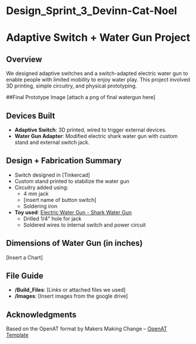 # Design_Sprint_3_Devinn-Cat-Noel


# Adaptive Switch + Water Gun Project

## Overview
We designed adaptive switches and a switch-adapted electric water gun to enable people with limited mobility to enjoy water play. This project involved 3D printing, simple circuitry, and physical prototyping.

##Final Prototype Image
[attach a png of final watergun here]

## Devices Built
- **Adaptive Switch**: 3D printed, wired to trigger external devices.
- **Water Gun Adapter**: Modified electric shark water gun with custom stand and external switch jack.

## Design + Fabrication Summary
- Switch designed in [Tinkercad]
- Custom stand printed to stabilize the water gun
- Circuitry added using:
  - 4 mm jack
  - [insert name of button switch]
  - Soldering iron
- **Toy used**: [Electric Water Gun - Shark Water Gun]([https://www.walmart.com/ip/Shark-Stream-Electric-Water-Gun/123456789](https://www.walmart.com/ip/Electric-Water-Gun-Shark-Water-Guns-for-Kids-Adults-32FT-Automatic-Squirt-Guns-High-Capacity-Water-Guns-Summer-Water-Play-Toys/15218453861?classType=REGULAR&from=/search))  
  - Drilled 1/4" hole for jack  
  - Soldered wires to internal switch and power circuit

## Dimensions of Water Gun (in inches)
[Insert a Chart]

## File Guide
- **/Build_Files**: [Links or attached files we used]
- **/Images**: [Insert images from the google drive]


## Acknowledgments
Based on the OpenAT format by Makers Making Change – [OpenAT Template](https://github.com/makersmakingchange/OpenAT-Template)
